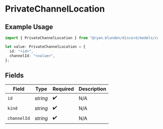 # PrivateChannelLocation

## Example Usage

```typescript
import { PrivateChannelLocation } from "@ryan.blunden/discord/models/components";

let value: PrivateChannelLocation = {
  id: "<id>",
  channelId: "<value>",
};
```

## Fields

| Field              | Type               | Required           | Description        |
| ------------------ | ------------------ | ------------------ | ------------------ |
| `id`               | *string*           | :heavy_check_mark: | N/A                |
| `kind`             | *string*           | :heavy_check_mark: | N/A                |
| `channelId`        | *string*           | :heavy_check_mark: | N/A                |